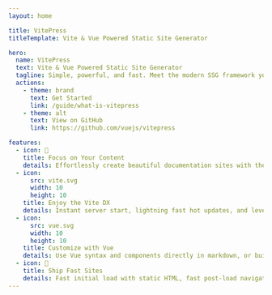 ```yaml
---
layout: home

title: VitePress
titleTemplate: Vite & Vue Powered Static Site Generator

hero:
  name: VitePress
  text: Vite & Vue Powered Static Site Generator
  tagline: Simple, powerful, and fast. Meet the modern SSG framework you've always wanted.
  actions:
    - theme: brand
      text: Get Started
      link: /guide/what-is-vitepress
    - theme: alt
      text: View on GitHub
      link: https://github.com/vuejs/vitepress

features:
  - icon: 📝
    title: Focus on Your Content
    details: Effortlessly create beautiful documentation sites with the feature-rich default theme.
  - icon:
      src: vite.svg
      width: 10
      height: 10
    title: Enjoy the Vite DX
    details: Instant server start, lightning fast hot updates, and leverage Vite ecosystem plugins.
  - icon:
      src: vue.svg
      width: 10
      height: 10
    title: Customize with Vue
    details: Use Vue syntax and components directly in markdown, or build custom themes with Vue components.
  - icon: 🚀
    title: Ship Fast Sites
    details: Fast initial load with static HTML, fast post-load navigation with client-side routing.
---
```

